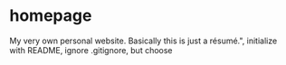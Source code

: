 # homepage
My very own personal website. Basically this is just a résumé.", initialize with README, ignore .gitignore, but choose
